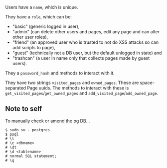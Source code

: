 Users have a `name`, which is unique.

They have a `role`, which can be:                     
* "basic" (generic logged in user),
* "admin" (can delete other users and pages, edit any page and can alter other user roles),
* "friend" (an approved user who is trusted to not do XSS attacks so can add scripts to page),
* "guest" (technically not a DB user, but the default unlogged in state) and
* "trashcan" (a user in name only that collects pages made by guest users).

They a `password_hash` and methods to interact with it.

They have two strings `visited_pages` and `owned_pages`. These are space-separated Page uuids.
The methods to interact with these is `get_visited_pages`/`get_owned_pages` and `add_visited_page`/`add_owned_page`.


## Note to self

To manually check or amend the pg DB...

    $ sudo su - postgres
    $ psql
    # \l
    # \c <dbname>
    # \dt
    # \d <tablename>
    # normal SQL statement;
    # \q
